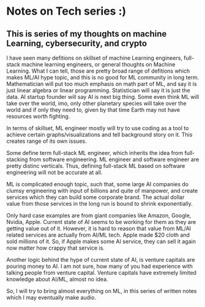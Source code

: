 # Notes on Tech series :)

## This is series of my thoughts on machine Learning, cybersecurity, and crypto

I have seen many defitions on skillset of machine Learning engineers, full-stack machine learning engineers, or general thoughts on Machine Learning. What I can tell, those are pretty broad range of defitions which makes ML/AI hype topic, and this is no good for ML community in long term. Mathematician will put too much emphasis on math part of ML, and say it is just linear algebra or linear programming. Statistician will say it is just the data. AI startup founder will say AI is next big thing. Some even think ML will take over the world, imo, only other planetary species will take over the world and if only they need to, given by that time Earth may not have resources worth fighting.   

In terms of skillset, ML engineer mostly will try to use coding as a tool to achieve certain graphs/visualizations and tell background story on it. This creates range of its own issues. 

Some define term full-stack ML engineer, which inherits the idea from full-stacking from software engineering. ML engineer and software engineer are pretty distinc verticals. Thus, defining full-stack ML based on software engineering will not be accurate at all. 

ML is complicated enough topic, such that, some large AI companies do clumsy engineering with input of billions and quite of manpower, and create services which they can build some corporate brand. The actual dollar value from those services in the long run is bound to shrink exponentially.  

Only hard case examples are from giant companies like Amazon, Google, Nvidia, Apple. Current state of AI seems to be working for them as they are getting value out of it. However, it is hard to reason that value from ML/AI related services are actually from AI/ML tech. Apple made $20 cloth and sold millions of it. So, if Apple makes some AI service, they can sell it again now matter how crappy that service is. 

Another logic behind the hype of current state of AI, is venture capitals are pouring money to AI. I am not sure, how many of you had experience with talking people from venture capital. Venture capitals have extremely limited knowledge about AI/ML, almost no idea. 

So, I will try to bring almost everything on ML, in this series of written notes which I may eventually make audio.

